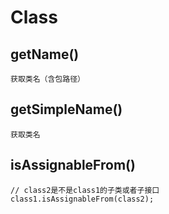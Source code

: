 # Class
## getName()
    获取类名（含包路径）
## getSimpleName()
    获取类名
## isAssignableFrom()
    // class2是不是class1的子类或者子接口
    class1.isAssignableFrom(class2);
    
